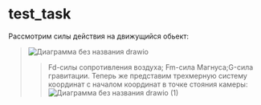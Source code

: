 # test_task
Рассмотрим силы действия на движущийся обьект:
>![Диаграмма без названия drawio](https://user-images.githubusercontent.com/55112338/193457381-d098293c-e568-46c4-9134-94f9a689a750.svg)
>>Fd-силы сопротивления воздуха; Fm-сила Магнуса;G-сила гравитации.
>>Теперь же представим трехмерную систему координат с началом координат в точке стояния камеры:
>![Диаграмма без названия drawio (1)](https://user-images.githubusercontent.com/55112338/193457586-74219f74-d5ae-4751-8e04-91339dad9682.svg)

